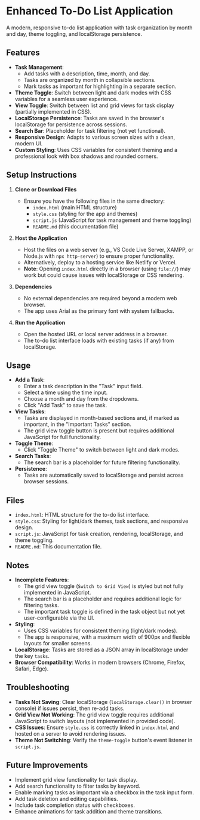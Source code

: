 # Enhanced To-Do List Application

A modern, responsive to-do list application with task organization by month and day, theme toggling, and localStorage persistence.

## Features
- **Task Management**:
  - Add tasks with a description, time, month, and day.
  - Tasks are organized by month in collapsible sections.
  - Mark tasks as important for highlighting in a separate section.
- **Theme Toggle**: Switch between light and dark modes with CSS variables for a seamless user experience.
- **View Toggle**: Switch between list and grid views for task display (partially implemented in CSS).
- **LocalStorage Persistence**: Tasks are saved in the browser's localStorage for persistence across sessions.
- **Search Bar**: Placeholder for task filtering (not yet functional).
- **Responsive Design**: Adapts to various screen sizes with a clean, modern UI.
- **Custom Styling**: Uses CSS variables for consistent theming and a professional look with box shadows and rounded corners.

## Setup Instructions

1. **Clone or Download Files**
   - Ensure you have the following files in the same directory:
     - `index.html` (main HTML structure)
     - `style.css` (styling for the app and themes)
     - `script.js` (JavaScript for task management and theme toggling)
     - `README.md` (this documentation file)

2. **Host the Application**
   - Host the files on a web server (e.g., VS Code Live Server, XAMPP, or Node.js with `npx http-server`) to ensure proper functionality.
   - Alternatively, deploy to a hosting service like Netlify or Vercel.
   - **Note**: Opening `index.html` directly in a browser (using `file://`) may work but could cause issues with localStorage or CSS rendering.

3. **Dependencies**
   - No external dependencies are required beyond a modern web browser.
   - The app uses Arial as the primary font with system fallbacks.

4. **Run the Application**
   - Open the hosted URL or local server address in a browser.
   - The to-do list interface loads with existing tasks (if any) from localStorage.

## Usage
- **Add a Task**:
  - Enter a task description in the "Task" input field.
  - Select a time using the time input.
  - Choose a month and day from the dropdowns.
  - Click "Add Task" to save the task.
- **View Tasks**:
  - Tasks are displayed in month-based sections and, if marked as important, in the "Important Tasks" section.
  - The grid view toggle button is present but requires additional JavaScript for full functionality.
- **Toggle Theme**:
  - Click "Toggle Theme" to switch between light and dark modes.
- **Search Tasks**:
  - The search bar is a placeholder for future filtering functionality.
- **Persistence**:
  - Tasks are automatically saved to localStorage and persist across browser sessions.

## Files
- `index.html`: HTML structure for the to-do list interface.
- `style.css`: Styling for light/dark themes, task sections, and responsive design.
- `script.js`: JavaScript for task creation, rendering, localStorage, and theme toggling.
- `README.md`: This documentation file.

## Notes
- **Incomplete Features**:
  - The grid view toggle (`Switch to Grid View`) is styled but not fully implemented in JavaScript.
  - The search bar is a placeholder and requires additional logic for filtering tasks.
  - The important task toggle is defined in the task object but not yet user-configurable via the UI.
- **Styling**:
  - Uses CSS variables for consistent theming (light/dark modes).
  - The app is responsive, with a maximum width of 900px and flexible layouts for smaller screens.
- **LocalStorage**: Tasks are stored as a JSON array in localStorage under the key `tasks`.
- **Browser Compatibility**: Works in modern browsers (Chrome, Firefox, Safari, Edge).

## Troubleshooting
- **Tasks Not Saving**: Clear localStorage (`localStorage.clear()` in browser console) if issues persist, then re-add tasks.
- **Grid View Not Working**: The grid view toggle requires additional JavaScript to switch layouts (not implemented in provided code).
- **CSS Issues**: Ensure `style.css` is correctly linked in `index.html` and hosted on a server to avoid rendering issues.
- **Theme Not Switching**: Verify the `theme-toggle` button's event listener in `script.js`.

## Future Improvements
- Implement grid view functionality for task display.
- Add search functionality to filter tasks by keyword.
- Enable marking tasks as important via a checkbox in the task input form.
- Add task deletion and editing capabilities.
- Include task completion status with checkboxes.
- Enhance animations for task addition and theme transitions.